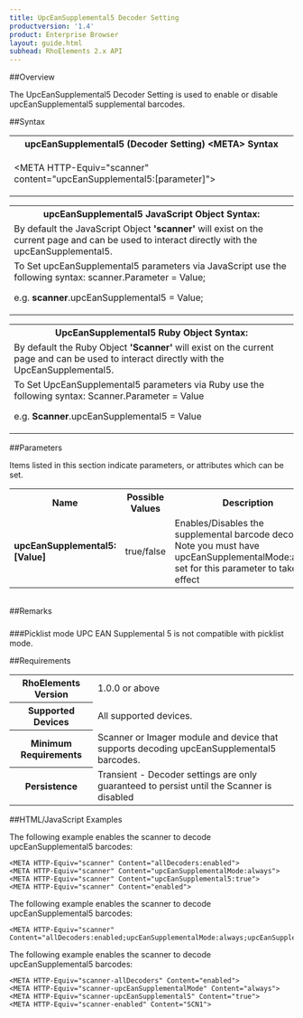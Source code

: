 ```yaml
---
title: UpcEanSupplemental5 Decoder Setting
productversion: '1.4'
product: Enterprise Browser
layout: guide.html
subhead: RhoElements 2.x API
---
```


##Overview

The UpcEanSupplemental5 Decoder Setting is used to enable or disable upcEanSupplemental5 supplemental barcodes.

##Syntax

<table class="re-table"><tr><th class="tableHeading">upcEanSupplemental5 (Decoder Setting) &lt;META&gt; Syntax
</th></tr><tr><td class="clsSyntaxCells clsOddRow"><p>&lt;META HTTP-Equiv="scanner" content="upcEanSupplemental5:[parameter]"&gt;</p></td></tr></table>
<table class="re-table"><tr><th class="tableHeading">upcEanSupplemental5 JavaScript Object Syntax:</th></tr><tr><td class="clsSyntaxCells clsOddRow">
By default the JavaScript Object <b>'scanner'</b> will exist on the current page and can be used to interact directly with the upcEanSupplemental5.
</td></tr><tr><td class="clsSyntaxCells clsEvenRow">
To Set upcEanSupplemental5 parameters via JavaScript use the following syntax: scanner.Parameter = Value;
<P />e.g. <b>scanner</b>.upcEanSupplemental5 = Value;
</td></tr></table>
<table class="re-table"><tr><th class="tableHeading">UpcEanSupplemental5 Ruby Object Syntax:</th></tr><tr><td class="clsSyntaxCells clsOddRow">
By default the Ruby Object <b>'Scanner'</b> will exist on the current page and can be used to interact directly with the UpcEanSupplemental5.
</td></tr><tr><td class="clsSyntaxCells clsEvenRow">
To Set UpcEanSupplemental5 parameters via Ruby use the following syntax: Scanner.Parameter = Value
<P />e.g. <b>Scanner</b>.upcEanSupplemental5 = Value
</td></tr></table>



##Parameters


Items listed in this section indicate parameters, or attributes which can be set.
<table class="re-table"><col width="20%" /><col width="20%" /><col width="38%" /><col width="22%" /><tr><th class="tableHeading">Name</th><th class="tableHeading">Possible Values</th><th class="tableHeading">Description</th><th class="tableHeading">Default Value</th></tr><tr><td class="clsSyntaxCells clsOddRow"><b>upcEanSupplemental5:[Value]
</b></td><td class="clsSyntaxCells clsOddRow">true/false</td><td class="clsSyntaxCells clsOddRow">Enables/Disables the supplemental barcode decoding.  Note you must have upcEanSupplementalMode:always set for this parameter to take effect</td><td class="clsSyntaxCells clsOddRow">Device specific</td></tr></table>
<table class="re-table"><col width="78%" /><col width="8%" /><col width="1%" /><col width="5%" /><col width="1%" /><col width="5%" /><col width="2%" /></table>




##Remarks


###



###Picklist mode
UPC EAN Supplemental 5 is not compatible with picklist mode.




##Requirements

<table class="re-table"><tr><th class="tableHeading">RhoElements Version</th><td class="clsSyntaxCell clsEvenRow">1.0.0 or above
</td></tr><tr><th class="tableHeading">Supported Devices</th><td class="clsSyntaxCell clsOddRow">All supported devices.</td></tr><tr><th class="tableHeading">Minimum Requirements</th><td class="clsSyntaxCell clsOddRow">Scanner or Imager module and device that supports decoding upcEanSupplemental5 barcodes.</td></tr><tr><th class="tableHeading">Persistence</th><td class="clsSyntaxCell clsEvenRow">Transient - Decoder settings are only guaranteed to persist until the Scanner is disabled</td></tr></table>


##HTML/JavaScript Examples

The following example enables the scanner to decode upcEanSupplemental5 barcodes:

	<META HTTP-Equiv="scanner" Content="allDecoders:enabled">
	<META HTTP-Equiv="scanner" Content="upcEanSupplementalMode:always">   
	<META HTTP-Equiv="scanner" Content="upcEanSupplemental5:true">
	<META HTTP-Equiv="scanner" Content="enabled">
	
The following example enables the scanner to decode upcEanSupplemental5 barcodes:

	<META HTTP-Equiv="scanner" Content="allDecoders:enabled;upcEanSupplementalMode:always;upcEanSupplemental5:true;enabled">
	
The following example enables the scanner to decode upcEanSupplemental5 barcodes:

	<META HTTP-Equiv="scanner-allDecoders" Content="enabled">
	<META HTTP-Equiv="scanner-upcEanSupplementalMode" Content="always">   
	<META HTTP-Equiv="scanner-upcEanSupplemental5" Content="true">
	<META HTTP-Equiv="scanner-enabled" Content="SCN1">
	





